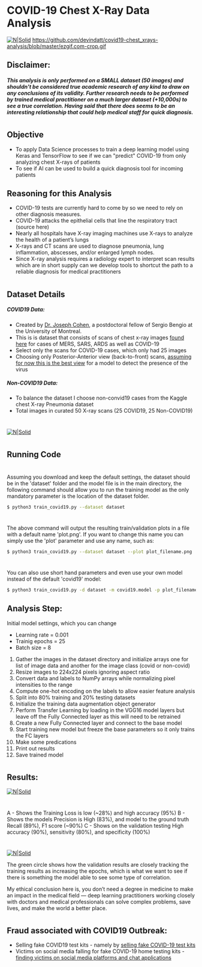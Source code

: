# COVID-19 Chest X-Ray Data Analysis

[![N|Solid](https://i.ibb.co/wQkHfSR/ezgif-com-crop.gif)](https://github.com/devindatt/covid19-chest_xrays-analysis/blob/master/ezgif.com-crop.gif)
https://github.com/devindatt/covid19-chest_xrays-analysis/blob/master/ezgif.com-crop.gif

## Disclaimer: 
##### *This analysis is only performed on a SMALL dataset (50 images) and shouldn't be considered true academic research of any kind to draw on any conclusions of its validity. Further research needs to be performed by trained medical practitioner on a much larger dataset (+10,000s) to see a true correlation.  Having said that there does seems to be an interesting relationship that could help medical staff for quick diagnosis.*
 
 #
 #
 #
 
 ## Objective
  - To apply Data Science processes to train a deep learning model using Keras and TensorFlow to see if we can "predict" COVID-19 from only analyzing chest X-rays of patients
  - To see if AI can be used to build a quick diagnosis tool for incoming patients



## Reasoning for this Analysis
- COVID-19 tests are currently hard to come by so we need to rely on other diagnosis measures.
- COVID-19 attacks the epithelial cells that line the respiratory tract (source here)
- Nearly all hospitals have X-ray imaging machines use X-rays to analyze the health of a patient’s lungs
- X-rays and CT scans are used to diagnose pneumonia, lung inflammation, abscesses, and/or enlarged lymph nodes.
- Since X-ray analysis requires a radiology expert to interpret scan results which are in short supply can we develop tools to shortcut the path to a reliable diagnosis for medical practitioners 

#
#

## Dataset Details

##### COVID19 Data:
- Created by [Dr. Joseph Cohen](https://josephpcohen.com/w/), a postdoctoral fellow of Sergio Bengio at the University of Montreal.
- This is is dataset that consists of scans of chest x-ray images [found here](https://github.com/ieee8023/covid-chestxray-dataset/tree/master/images) for cases of MERS, SARS, ARDS as well as COVID-19
- Select only the scans for COVID-19 cases, which only had 25 images
- Choosing only Posterior-Anterior view (back-to-front) scans, [assuming for now this is the best view](https://reference.medscape.com/features/slideshow/chest-x-ray) for a model to detect the presence of the virus

##### Non-COVID19 Data:
- To balance the dataset I choose non-convid19 cases from the Kaggle chest X-ray Pneumonia dataset
- Total images in curated 50 X-ray scans (25 COVID19, 25 Non-COVID19)
#
#
[![N|Solid](https://i.ibb.co/gzhfmn1/covid19-keras-dataset2.png)](https://i.ibb.co/gzhfmn1/covid19-keras-dataset2.png)


#
#


## Running Code
#
Assuming you download and keep the default settings, the dataset should be in the 'dataset' folder and the model file is in the main directory, the following command should allow you to run the training model as the only mandatory parameter is the location of the dataset folder.

```sh
$ python3 train_covid19.py --dataset dataset 
```
#
The above command will output the resulting train/validation plots in a file with a default name 'plot.png'. If you want to change this name you can simply use the 'plot' parameter and use any name, such as:
```sh
$ python3 train_covid19.py --dataset dataset --plot plot_filename.png 
```
#
#
You can also use short hand parameters and even use your own model instead of the default 'covid19' model:
```sh
$ python3 train_covid19.py -d dataset -m covid19.model -p plot_filename.png 
```


## Analysis Step:
Initial model settings, which you can change
- Learning rate = 0.001
- Trainig epochs = 25
- Batch size = 8

1) Gather the images in the dataset directory and initialize arrays one for list of image data and another for the image class (covid or non-covid)
2) Resize images to 224x224 pixels ignoring aspect ratio
3) Convert data and labels to NumPy arrays while normalizing pixel intensities to the range
4) Compute one-hot encoding on the labels to allow easier feature analysis
5) Split into 80% training and 20% testing datasets
6) Initialize the training data augmentation object generator
7) Perform Transfer Learning by loading in the VGG16 model layers but leave off the Fully Connected layer as this will need to be retrained
8) Create a new Fully Connected layer and connect to the base model
9) Start training new model but freeze the base parameters so it only trains the FC layers
10) Make some predications
11) Print out results
12) Save trained model

#
#
## Results:

[![N|Solid](https://i.ibb.co/55MpSWj/result-sshot1.png)](https://i.ibb.co/55MpSWj/result-sshot1.png)
#
A - Shows the Training Loss is low (~28%) and high accuracy (95%)
B - Shows the models Precision is High (83%), and model to the ground truth Recall (89%), F1 score (~90%)
C - Shows on the validation testing High accuracy (90%), sensitivity (80%), and specificity (100%)
#
[![N|Solid](https://i.ibb.co/wCLLLJk/plot3.png)](https://i.ibb.co/wCLLLJk/plot3.png)

The green circle shows how the validation results are closely tracking the training results as increasing the epochs, which is what we want to see if there is something the model able to see some type of correlation.

My ethical conclusion here is,  you don’t need a degree in medicine to make an impact in the medical field — deep learning practitioners working closely with doctors and medical professionals can solve complex problems, save lives, and make the world a better place.


#
#
## Fraud associated with COVID19 Outbreak:
- Selling fake COVID19 test kits - namely by [selling fake COVID-19 test kits](https://abc7news.com/5995593/)
- Victims on social media falling for fake COVID-19 home testing kits  - [finding victims on social media platforms and chat applications](https://www.edgeprop.my/content/1658343/covid-19-home-testing-kits-are-fake-medical-authority)

#
#


